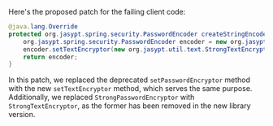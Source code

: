 Here's the proposed patch for the failing client code:
```java
@java.lang.Override
protected org.jasypt.spring.security.PasswordEncoder createStringEncoder() {
    org.jasypt.spring.security.PasswordEncoder encoder = new org.jasypt.spring.security.PasswordEncoder();
    encoder.setTextEncryptor(new org.jasypt.util.text.StrongTextEncryptor());
    return encoder;
}
```
In this patch, we replaced the deprecated `setPasswordEncryptor` method with the new `setTextEncryptor` method, which serves the same purpose. Additionally, we replaced `StrongPasswordEncryptor` with `StrongTextEncryptor`, as the former has been removed in the new library version.